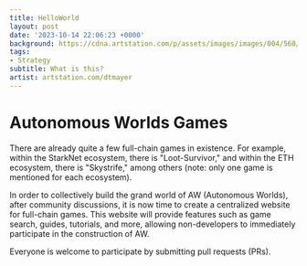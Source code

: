 ```yaml
---
title: HelloWorld
layout: post
date: '2023-10-14 22:06:23 +0000'
background: https://cdna.artstation.com/p/assets/images/images/004/560/916/large/dominik-mayer-redmoon.jpg
tags:
- Strategy
subtitle: What is this?
artist: artstation.com/dtmayer
---
```


# Autonomous Worlds Games
There are already quite a few full-chain games in existence. For example, within the StarkNet ecosystem, there is "Loot-Survivor," and within the ETH ecosystem, there is "Skystrife," among others (note: only one game is mentioned for each ecosystem).

In order to collectively build the grand world of AW (Autonomous Worlds), after community discussions, it is now time to create a centralized website for full-chain games. This website will provide features such as game search, guides, tutorials, and more, allowing non-developers to immediately participate in the construction of AW.

Everyone is welcome to participate by submitting pull requests (PRs).

